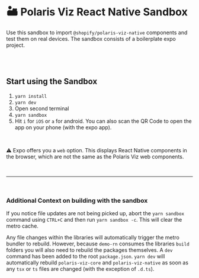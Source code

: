 # 🏜️ Polaris Viz React Native Sandbox

Use this sandbox to import `@shopify/polaris-viz-native` components and test them on real devices. The sandbox consists of a boilerplate expo project.

<br/>
<br/>

## Start using the Sandbox

1. `yarn install`
2. `yarn dev`
3. Open second terminal
4. `yarn sandbox`
6. Hit `i` for `iOS` or `a` for android. You can also scan the QR Code to open the app on your phone (with the expo app).

<br>

⚠️ Expo offers you a `web` option. This displays React Native components in the browser, which are not the same as the Polaris Viz web components.

<br/>
<hr/>
<br/>

### Additional Context on building with the sandbox

If you notice file updates are not being picked up, abort the `yarn sandbox` command using `CTRL+C` and then run `yarn sandbox -c`. This will clear the metro cache.

Any file changes within the libraries will automatically trigger the metro bundler to rebuild. However, because `demo-rn` consumes the libraries `build` folders you will also need to rebuild the packages themselves. A `dev` command has been added to the root `package.json`. `yarn dev` will automatically rebuild `polaris-viz-core` and `polaris-viz-native` as soon as any `tsx` or `ts` files are changed (with the exception of `.d.ts`).
